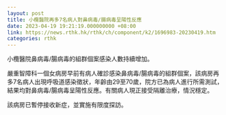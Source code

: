 ```yaml
---
layout: post
title: 小欖醫院再多7名病人對鼻病毒/腸病毒呈陽性反應
date: 2023-04-19 19:21:19.000000000 +08:00
link: https://news.rthk.hk/rthk/ch/component/k2/1696983-20230419.htm
categories: rthk
---
```


小欖醫院鼻病毒/腸病毒的組群個案感染人數持續增加。

嚴重智障科一個女病房早前有病人確診感染鼻病毒/腸病毒的組群個案，該病房再多7名病人出現呼吸道感染徵狀，年齡由29至70歲，院方已為病人進行所需測試，結果均對鼻病毒/腸病毒呈陽性反應。有關病人現正接受隔離治療，情況穩定。

該病房已暫停接收新症，並實施有限度探訪。
